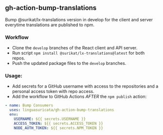 ## gh-action-bump-translations

Bump @surikat/lx-translations version in develop for the client and server everytime translations are published to npm.

### Workflow

* Clone the `develop` branches of the React client and API server.
* Run script `npm install @surikat/lx-translations@latest` for both repos.
* Push the updated package files to the `develop` branches.

### Usage:

* Add secrets for a GitHub username with access to the repositories and a personal access token with repo access.
* Add the workflow to GitHub Actions _AFTER_ the `npm publish` action:

```yml
- name: Bump Consumers
  uses: linguasuricata/gh-action-bump-translations
  env:
    USERNAME: ${{ secrets.USERNAME }}
    ACCESS_TOKEN: ${{ secrets.ACCESS_TOKEN }}
    NODE_AUTH_TOKEN: ${{ secrets.NPM_TOKEN }}
```
